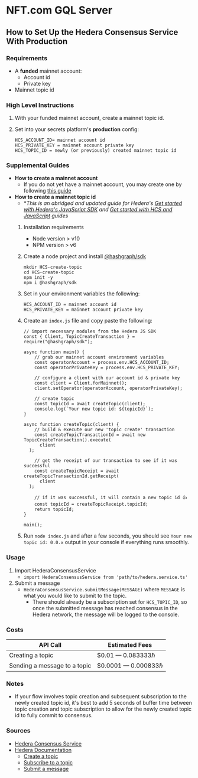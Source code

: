 # NFT.com GQL Server

## **How to Set Up the Hedera Consensus Service With Production**

### **Requirements**

 - A **funded** mainnet account:
	 - Account id
	 - Private key
 -  Mainnet topic id

### **High Level Instructions**

1. With your funded mainnet account, create a mainnet topic id.
2. Set into your secrets platform's **production** config:

       HCS_ACCOUNT_ID= mainnet account id
       HCS_PRIVATE_KEY = mainnet account private key
       HCS_TOPIC_ID = newly (or previously) created mainnet topic id

### **Supplemental Guides**

- **How to create a mainnet account**
	- If you do not yet have a mainnet account, you may create one by following [this guide](https://launchbadge.com/blog/creating-a-software-hedera-account-through-atomic-wallet-to-load-in-myhbarwallet)
- **How to create a mainnet topic id**
	- \**This is an abridged and updated guide for Hedera's [Get started with Hedera's JavaScript SDK](https://hedera.com/blog/get-started-with-javascript) and [Get started with HCS and JavaScript](https://hedera.com/blog/get-started-with-hcs-and-javascript) guides*
   1.  Installation requirements
       - Node version > v10
       - NPM version > v6
   2. Create a node project and install [@hashgraph/sdk](https://github.com/hashgraph/hedera-sdk-js)
		    
	      mkdir HCS-create-topic 
		  cd HCS-create-topic
		  npm init -y 
		  npm i @hashgraph/sdk
			
   3. Set in your environment variables the following:
	
	      HCS_ACCOUNT_ID = mainnet account id
	      HCS_PRIVATE_KEY = mainnet account private key
		   
   4. Create an `index.js` file and copy paste the following:
			
	      // import necessary modules from the Hedera JS SDK
		  const { Client, TopicCreateTransaction } = require("@hashgraph/sdk");
			
		  async function main() {
              // grab our mainnet account environment variables
		      const operatorAccount = process.env.HCS_ACCOUNT_ID;
		      const operatorPrivateKey = process.env.HCS_PRIVATE_KEY;

		      // configure a client with our account id & private key
		      const client = Client.forMainnet();
		      client.setOperator(operatorAccount, operatorPrivateKey);

		      // create topic
		      const topicId = await createTopic(client);
		      console.log(`Your new topic id: ${topicId}`);
		  }

		  async function createTopic(client) {
		      // build & execute our new 'topic create' transaction
		      const createTopicTransactionId = await new TopicCreateTransaction().execute(
		        client
		    );

		      // get the receipt of our transaction to see if it was successful
		      const createTopicReceipt = await createTopicTransactionId.getReceipt(
		        client
		    );

		      // if it was successful, it will contain a new topic id 👍
		      const topicId = createTopicReceipt.topicId;
		      return topicId;
		  }

		  main();

   5. Run `node index.js` and after a few seconds, you should see `Your new topic id: 0.0.x` output in your console if everything runs smoothly.

### **Usage**
1. Import HederaConsensusService
    -  `import HederaConsensusService from 'path/to/hedera.service.ts'`
2. Submit a message
	-  `HederaConsensusService.submitMessage(MESSAGE)` where `MESSAGE` is what you would like to submit to the topic.
		- There should already be a subscription set for `HCS_TOPIC_ID`, so once the submitted message has reached consensus in the Hedera network, the message will be logged to the console.

### **Costs**
|  API Call |  Estimated Fees |
|--|--|
| Creating a topic | $0.01 — 0.083333ℏ |
| Sending a message to a topic | $0.0001 — 0.000833ℏ |

### **Notes**
- If your flow involves topic creation and subsequent subscription to the newly created topic id, it's best to add 5 seconds of buffer time between topic creation and topic subscription to allow for the newly created topic id to fully commit to consensus.

### **Sources**
- [Hedera Consensus Service](https://hedera.com/consensus-service)
- [Hedera Documentation](https://docs.hedera.com/guides/getting-started/try-examples/submit-your-first-message#1.-create-your-first-topic)
	- [Create a topic](https://docs.hedera.com/guides/getting-started/try-examples/submit-your-first-message#1.-create-your-first-topic)
	- [Subscribe to a topic](https://docs.hedera.com/guides/getting-started/try-examples/submit-your-first-message#1.-create-your-first-topic)
	- [Submit a message](https://docs.hedera.com/guides/getting-started/try-examples/submit-your-first-message#1.-create-your-first-topic)
